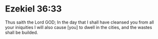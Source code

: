 # Ezekiel 36:33

Thus saith the Lord GOD; In the day that I shall have cleansed you from all your iniquities I will also cause [you] to dwell in the cities, and the wastes shall be builded.